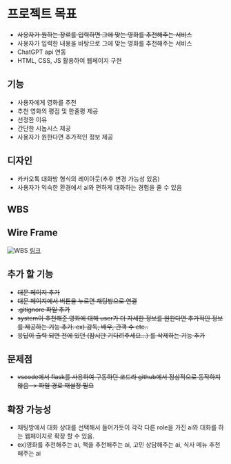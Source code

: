 # 프로젝트 목표
* ~~사용자가 원하는 장르를 입력하면 그에 맞는 영화를 추천해주는 서비스~~
* 사용자가 입력한 내용을 바탕으로 그에 맞는 영화를 추천해주는 서비스
* ChatGPT api 연동
* HTML, CSS, JS 활용하여 웹페이지 구현

## 기능
* 사용자에게 영화를 추천
* 추천 영화의 평점 및 한줄평 제공
* 선정한 이유
* 간단한 시놉시스 제공
* 사용자가 원한다면 추가적인 정보 제공

## 디자인
* 카카오톡 대화방 형식의 레이아웃(추후 변경 가능성 있음)
* 사용자가 익숙한 환경에서 ai와 편하게 대화하는 경험을 줄 수 있음
  
## WBS

## Wire Frame
![WBS](https://github.com/user-attachments/assets/9b989d9e-aa8f-44c6-8f55-e6fee6d0a3a1)
[링크](https://www.figma.com/design/2GujRH7iKVgktsKskor9S8/Mini-project?node-id=0-1&t=Pdyuo6l4BqYelV7E-0)

## 추가 할 기능
* ~~대문 페이지 추가~~
* ~~대문 페이지에서 버튼을 누르면 채팅방으로 연결~~
* ~~.gitignore 파일 추가~~
* ~~system이 추천해준 영화에 대해 user가 더 자세한 정보를 원한다면 추가적인 정보를 제공하는 기능 추가. ex) 감독, 배우, 관객 수 etc..~~
* ~~응답이 출력 되면 전에 있던 (잠시만 기다려주세요...) 를 삭제하는 기능 추가~~

## 문제점
* ~~vscode에서 flask를 사용하여 구동하던 코드라 github에서 정상적으로 동작하지 않음 -> 파일 경로 재설정 필요~~

## 확장 가능성
* 채팅방에서 대화 상대를 선택해서 들어가듯이 각각 다른 role을 가진 ai와 대화를 하는 웹페이지로 확장 할 수 있음.
* ex)영화를 추천해주는 ai, 책을 추천해주는 ai, 고민 상담해주는 ai, 식사 메뉴 추천해주는 ai
